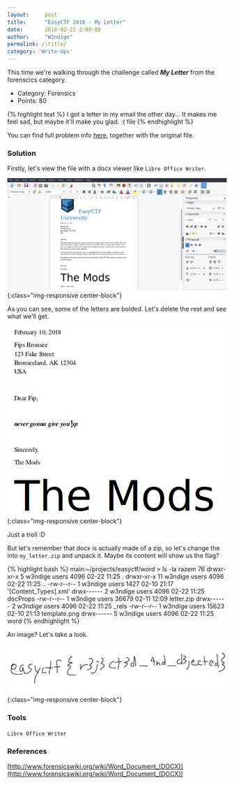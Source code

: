 ```yaml
---
layout:     post
title:      "EasyCTF 2018 - My Letter"
date:       2018-02-22 2:00:00
author:     "W3ndige"
permalink: /:title/
category: 'Write-Ups'
---
```


This time we're walking through the challenge called ***My Letter*** from the forenscics category.

- Category: Forensics
- Points: 80

{% highlight text %}
I got a letter in my email the other day... It makes me feel sad, but maybe it'll make you glad. :( file
{% endhighlight %}

You can find full problem info [here](https://github.com/EasyCTF/easyctf-iv-problems/tree/master/my_letter), together with the original file.

### Solution

Firstly, let's view the file with a docx viewer like `Libre Office Writer`.

![My Letter](/img/easyctf/my_letter.png){:class="img-responsive center-block"}

As you can see, some of the letters are bolded. Let's delete the rest and see what we'll get.

![Rick Roll](/img/easyctf/rick_roll.png){:class="img-responsive center-block"}

Just a troll :D

But let's remember that docx is actually made of a zip, so let's change the into `my_letter.zip` and unpack it. Maybe its content will show us the flag?

{% highlight bash %}
main:~/projects/easyctf/word > ls -la
razem 76
drwxr-xr-x  5 w3ndige users  4096 02-22 11:25  .
drwxr-xr-x 11 w3ndige users  4096 02-22 11:25  ..
-rw-r--r--  1 w3ndige users  1427 02-10 21:17 '[Content_Types].xml'
drwx------  2 w3ndige users  4096 02-22 11:25  docProps
-rw-r--r--  1 w3ndige users 36679 02-11 12:09  letter.zip
drwx------  2 w3ndige users  4096 02-22 11:25  _rels
-rw-r--r--  1 w3ndige users 15623 02-10 21:13  template.png
drwx------  5 w3ndige users  4096 02-22 11:25  word
{% endhighlight %}

An image? Let's take a look.

![Template](/img/easyctf/template.png){:class="img-responsive center-block"}

### Tools
`Libre Office Writer`

### References
[http://www.forensicswiki.org/wiki/Word_Document_(DOCX)](http://www.forensicswiki.org/wiki/Word_Document_(DOCX))
